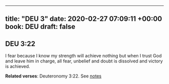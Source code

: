 
---
title: "DEU 3"
date: 2020-02-27 07:09:11 +00:00
book: DEU
draft: false
---

## DEU 3:22

I fear because I know my strength will achieve nothing but when I trust God and leave him in charge, all fear, unbelief and doubt is dissolved and victory is achieved.

**Related verses**: Deuteronomy 3:22. See [notes](https://my.bible.com/notes/3373322276405240768)


